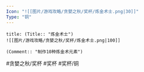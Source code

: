 ```yaml
---
Icon: "![[图片/游戏攻略/贪婪之秋/奖杯/炼金术士.png|30]]"
Type: "铜"
---
```

```ad-common-bronze-trophy
title: (Title:: "炼金术士")
![[图片/游戏攻略/贪婪之秋/奖杯/炼金术士.png|100]]

(Comment:: "制作10种炼金术元素")
```

#贪婪之秋/奖杯 #奖杯 #奖杯/铜
